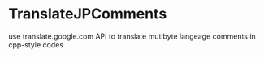# TranslateJPComments
use translate.google.com API to translate mutibyte langeage comments in cpp-style codes
